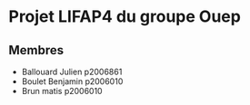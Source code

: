 # Projet LIFAP4 du groupe Ouep
## Membres
 - Ballouard Julien p2006861
 - Boulet Benjamin p2006010
 - Brun matis p2006010
